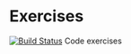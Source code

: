 Exercises
=========
[![Build Status](https://travis-ci.org/ekosinfa/Exercises.svg?branch=master)](https://travis-ci.org/ekosinfa/Exercises)
Code exercises
